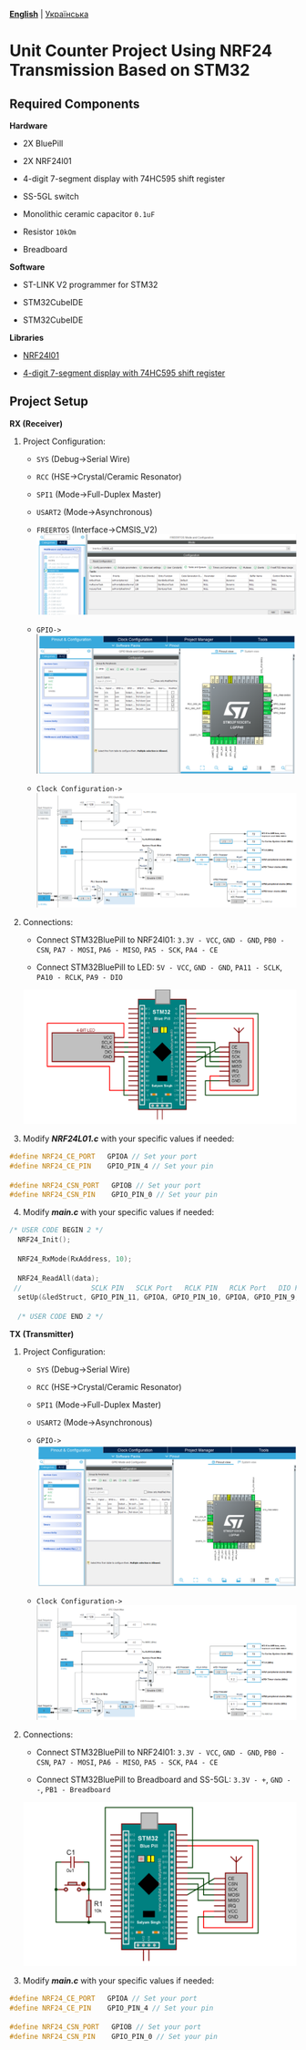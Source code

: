 **[English](REAMDE.md)** | [Українська](README_UA.md)

# Unit Counter Project Using NRF24 Transmission Based on STM32

## Required Components

**Hardware**

* 2X BluePill

* 2X NRF24l01

* 4-digit 7-segment display with 74HC595 shift register

* SS-5GL switch

* Monolithic ceramic capacitor `0.1uF`

* Resistor `10kOm`

* Breadboard

**Software**

* ST-LINK V2 programmer for STM32

* STM32CubeIDE

* STM32CubeIDE

**Libraries**

* [NRF24l01](https://github.com/controllerstech/NRF24L01)

* [4-digit 7-segment display with 74HC595 shift register](https://github.com/Korzhak/STM32_7Segment_74HC595_Library)

## Project Setup

**RX (Receiver)**

1. Project Configuration:
   - `SYS` (Debug->Serial Wire)

   - `RCC` (HSE->Crystal/Ceramic Resonator)

   - `SPI1` (Mode->Full-Duplex Master)

   - `USART2` (Mode->Asynchronous)

   - `FREERTOS` (Interface->CMSIS_V2)
   ![](img/FREEROS_CONFIG.png)

   - `GPIO->`
   ![](img/GPIO_RX.png)

   - `Clock Configuration->`
   ![](img/Clock_Configuration.png)

2. Connections:

   - Connect STM32BluePill to NRF24l01: `3.3V - VCC`, `GND - GND`, `PB0 - CSN`, `PA7 - MOSI`, `PA6 - MISO`, `PA5 - SCK`, `PA4 - CE`
   
   - Connect  STM32BluePill to LED: `5V - VCC`, `GND - GND`, `PA11 - SCLK`, `PA10 - RCLK`, `PA9 - DIO`  

   ![](img/stm32_nrf_led.bmp)

3. Modify  ***NRF24L01.c*** with your specific values if needed:

```cpp
#define NRF24_CE_PORT   GPIOA // Set your port
#define NRF24_CE_PIN    GPIO_PIN_4 // Set your pin

#define NRF24_CSN_PORT   GPIOB // Set your port
#define NRF24_CSN_PIN    GPIO_PIN_0 // Set your pin
```

4. Modify ***main.c*** with your specific values if needed:

```cpp
/* USER CODE BEGIN 2 */
  NRF24_Init();

  NRF24_RxMode(RxAddress, 10);

  NRF24_ReadAll(data);
 //                 SCLK PIN   SCLK Port   RCLK PIN   RCLK Port   DIO PIN   DIO PORT
  setUp(&ledStruct, GPIO_PIN_11, GPIOA, GPIO_PIN_10, GPIOA, GPIO_PIN_9, GPIOA); //  Replace with your values

  /* USER CODE END 2 */
```

**TX (Transmitter)**

1. Project Configuration:
   - `SYS` (Debug->Serial Wire)

   - `RCC` (HSE->Crystal/Ceramic Resonator)

   - `SPI1` (Mode->Full-Duplex Master)

   - `USART2` (Mode->Asynchronous)

   - `GPIO->`
   ![](img/GPIO_TX.png)

   - `Clock Configuration->`
   ![](img/Clock_Configuration.png)

2. Connections:

   - Connect STM32BluePill to NRF24l01: `3.3V - VCC`, `GND - GND`, `PB0 - CSN`, `PA7 - MOSI`, `PA6 - MISO`, `PA5 - SCK`, `PA4 - CE`
   
   - Connect STM32BluePill to Breadboard and SS-5GL: `3.3V - +`, `GND - -`, `PB1 - Breadboard` 

   ![](img/stm32_nrf_switches.bmp)

3. Modify ***main.c*** with your specific values if needed:

```cpp
#define NRF24_CE_PORT   GPIOA // Set your port
#define NRF24_CE_PIN    GPIO_PIN_4 // Set your pin

#define NRF24_CSN_PORT   GPIOB // Set your port
#define NRF24_CSN_PIN    GPIO_PIN_0 // Set your pin
```
